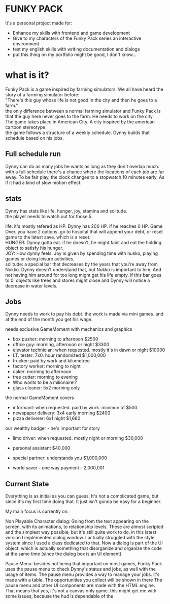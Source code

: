 # FUNKY PACK #
It's a personal project made for:
- Enhance my skills with frontend and game development
- Give to my characters of the Funky Pack series an interactive environment
- test my english skills with writing documentation and dialogs
- put this thing on my portfolio might be good, I don't know...

# what is it?
Funky Pack is a game inspired by farming simulators. We all have heard the story of a farming simulator before: <br>
"There's this guy whose life is not good in the city and then he goes to a farm." <br>
the only difference between a normal farming simulator and Funky Pack is that the guy here never goes to the farm. He needs to work on the city.<br>
The game takes place in American City. A city inspired by the american cartoon stereotype. <br>
the game follows a structure of a weekly schedule. Dynny builds that schedule based on his jobs.

Full schedule run
-
Dynny can do as many jobs he wants as long as they don't overlap much. with a full schedule there's a chance where the locations of each job are far away. To be fair play, the clock changes to a stopwatch 10 minutes early. As if it had a kind of slow motion effect.

stats
-
Dynny has stats like life, hunger, joy, stamina and solitude. <br>
the player needs to watch out for those 5.

life: it's mostly refered as HP. Dynny has 200 HP. if he reaches 0 HP. Game Over. you have 2 options. go to hospital that will append your debt, or reset game to the latest save. which is a reset. <br>
HUNGER: Dynny gotta eat. if he doesn't, he might faint and eat the holding object to satisfy his hunger. <br>
JOY: How dynny feels. Joy is given by spending time with nukko, playing games or doing leisure activities. <br>
solitude: a special bar that decreases by the years that you're away from Nukko. Dynny doesn't understand that, but Nukko is important to him. And not having him around for too long might get his life empty. if this bar goes to 0. objects like trees and stores might close and Dynny will notice a decrease in water levels.

Jobs
-
Dynny needs to work to pay his debt. the work is made via mini games. and at the end of the month you get his wage.


needs exclusive GameMoment with mechanics and graphics
- box pusher: morning to afternoon $2500
- office guy: morning, afternoon or night $3300
- elevator technician: when requested. mostly it's in dawn or night $10000
- I.T. tester: 7x0. hour randomized $1,000,000
- trucker: paid by work and kilometree
- factory worker: morning to night
- caker: morning to afternoon
- tree cutter: morning to evening
- Who wants to be a milionaire!?
- glass cleaner: 5x2 morning only

the normal GameMoment covers
- informant: when requested. paid by work. minimun of $500
- newspaper delivery: 3x4 early morning $2400
- pizza deliverer: 6x1 night $1,660

our wealthy badger - he's important for story
- limo driver: when requested. mostly night or morning $30,000
- personal assistant $40,000
- special partner: understands you $1,000,000

- world saver - one way payment - 2,000,001

Current State
-
Everything is as initial as you can guess. It's not a complicated game, but since it's my first time doing that. It just isn't gonna be easy for a beginner.

My main focus is currently on:

Non Playable Character dialog: Going from the text appearing on the screen, with its animations, to relationship levels. These are almost scripted and the simplest way possible, but it's still quite work to do.
in this latest version I implemented dialog window. I actually struggled with the style system since I used a class dedicated to that. Now a dialog is part of the UI object. which is actually something that disorganize and organize the code at the same time (since the dialog box is an UI element)

Pause Menu: besides not being that important on most games, Funky Pack uses the pause menu to check Dynny's status and jobs, as well with the usage of items.
The pause menu provides a way to manage your jobs. it's made with a table. The opportunities you collect will be shown in there
The pause menu and other UI components are made with the HTML engine. That means that yes, it's not a canvas only game. this might get me with some issues, because the hud is dependable of the 